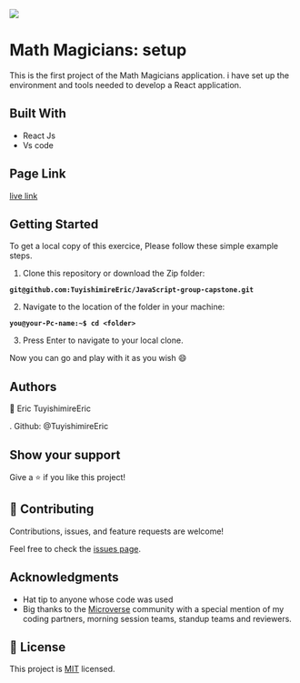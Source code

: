 
![](https://img.shields.io/badge/Microverse-blueviolet)

# Math Magicians: setup
This is the first project of the Math Magicians application. i have set up the environment and tools needed to develop a React application. 

## Built With 

- React Js
- Vs code

## Page Link 

[live link]()


## Getting Started
To get a local copy of this exercice, Please follow these simple example steps.

1. Clone this repository or download the Zip folder:

**``git@github.com:TuyishimireEric/JavaScript-group-capstone.git``**

2. Navigate to the location of the folder in your machine:

**``you@your-Pc-name:~$ cd <folder>``**

3. Press Enter to navigate to your local clone.

Now you can go and play with it as you wish :smile:

## Authors

👤 Eric TuyishimireEric

. Github: @TuyishimireEric

## Show your support
Give a ⭐️ if you like this project!

## 🤝 Contributing

Contributions, issues, and feature requests are welcome!

Feel free to check the [issues page](https://github.com/TuyishimireEric/math_magician/issues).

## Acknowledgments

- Hat tip to anyone whose code was used
- Big thanks to the [Microverse](https://bit.ly/MicroverseTN) community with a special mention of my coding partners, morning session teams, standup teams and reviewers.

## 📝 License
This project is [MIT](./LICENSE.txt) licensed.
